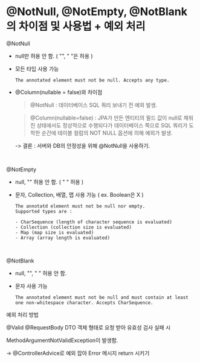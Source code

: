 # @NotNull, @NotEmpty, @NotBlank 의 차이점 및 사용법 + 예외 처리

@NotNull
  - null만 허용 안 함. ( "", " "은 허용 )
  - 모든 타입 사용 가능

        The annotated element must not be null. Accepts any type.
    
  - @Column(nullable = false)와 차이점

      > @NotNull : 데이터베이스 SQL 쿼리 보내기 전 예외 발생.
      
      > @Column(nullable=false) : JPA가 만든 엔티티의 필드 값이 null로 채워진 상태에서도 정상적으로 수행되다가 데이터베이스 쪽으로 SQL 쿼리가 도착한 순간에 테이블 컬럼의 NOT NULL 옵션에 의해 예외가 발생.
      
      -> 결론 : 서버와 DB의 안정성을 위해 @NotNull을 사용하기.

 <br>
  
@NotEmpty
  - null, "" 허용 안 함. ( " " 허용 )
  - 문자, Collection, 배열, 맵 사용 가능 ( ex. Boolean은 X )

        The annotatd element must not be null nor empty.
        Supported types are :

        - CharSequence (length of character sequence is evaluated)
        - Collection (collection size is evaluated)
        - Map (map size is evaluated)
        - Array (array length is evaluated)

<br>

@NotBlank
  - null, "", " " 허용 안 함.
  - 문자 사용 가능

        The annotated element must not be null and must contain at least one non-whitespace character. Accepts CharSequence.

예외 처리 방법

@Valid @RequestBody DTO 객체 형태로 요청 받아 유효성 검사 실패 시

MethodArgumentNotValidException이 발생함.

-> @ControllerAdvice로 예외 잡아 Error 메시지 return 시키기

